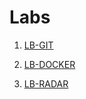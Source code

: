 # Labs
1. [LB-GIT](https://github.com/MKroppp/LB-GIT)
2. [LB-DOCKER](https://github.com/MKroppp/LB-DOCKER)  
  
4. [LB-RADAR](https://github.com/MKroppp/LB-RADAR)
